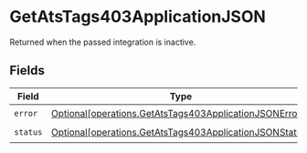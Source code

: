 # GetAtsTags403ApplicationJSON

Returned when the passed integration is inactive.


## Fields

| Field                                                                                                                        | Type                                                                                                                         | Required                                                                                                                     | Description                                                                                                                  |
| ---------------------------------------------------------------------------------------------------------------------------- | ---------------------------------------------------------------------------------------------------------------------------- | ---------------------------------------------------------------------------------------------------------------------------- | ---------------------------------------------------------------------------------------------------------------------------- |
| `error`                                                                                                                      | [Optional[operations.GetAtsTags403ApplicationJSONError]](undefined/models/operations/getatstags403applicationjsonerror.md)   | :heavy_check_mark:                                                                                                           | N/A                                                                                                                          |
| `status`                                                                                                                     | [Optional[operations.GetAtsTags403ApplicationJSONStatus]](undefined/models/operations/getatstags403applicationjsonstatus.md) | :heavy_check_mark:                                                                                                           | N/A                                                                                                                          |